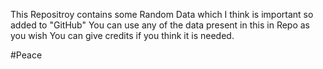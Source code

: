 This Repositroy contains some Random Data which I think is important so added to "GitHub"
You can use any of the data present in this in Repo as you wish
You can give credits if you think it is needed.

#Peace 
